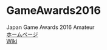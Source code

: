 # GameAwards2016
Japan Game Awards 2016 Amateur  
[ホームページ][HP]  
[Wiki][Wiki]

[HP]:http://awards.cesa.or.jp/cat/cat_03.html
[Wiki]:https://github.com/ooHIROoo/GameAwards2016/wiki
